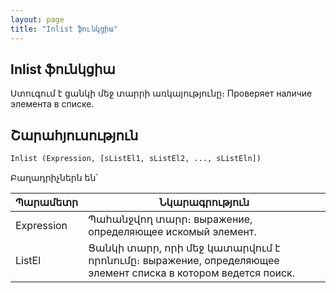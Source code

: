 ```yaml
---
layout: page
title: "Inlist ֆունկցիա"
---
```


## Inlist ֆունկցիա

Ստուգում է ցանկի մեջ տարրի առկայությունը։
Проверяет наличие элемента в списке.


## Շարահյուսություն

```vb
Inlist (Expression, [sListEl1, sListEl2, ..., sListEln])
```

Բաղադրիչներն են՝


| Պարամետր | Նկարագրություն |
|--|--|
| Expression | Պահանջվող տարր։ выражение, определяющее искомый элемент. |
| ListEl | Ցանկի տարր, որի մեջ կատարվում է որոնումը։ выражение, определяющее элемент списка в котором ведется поиск. |


